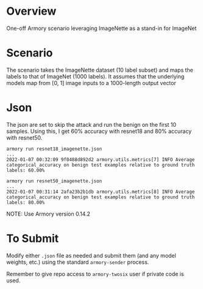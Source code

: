 # Overview

One-off Armory scenario leveraging ImageNette as a stand-in for ImageNet

# Scenario

The scenario takes the ImageNette dataset (10 label subset) and maps the labels to that of ImageNet (1000 labels).
It assumes that the underlying models map from [0, 1] image inputs to a 1000-length output vector

# Json

The json are set to skip the attack and run the benign on the first 10 samples. Using this, I get 60% accuracy with resnet18 and 80% accuracy with resnet50.
```
armory run resnet18_imagenette.json
...
2022-01-07 00:32:09 9f0488d892d2 armory.utils.metrics[7] INFO Average categorical_accuracy on benign test examples relative to ground truth labels: 60.00%
```

```
armory run resnet50_imagenette.json
...
2022-01-07 00:31:14 2afa23b2b1db armory.utils.metrics[8] INFO Average categorical_accuracy on benign test examples relative to ground truth labels: 80.00%
```

NOTE: Use Armory version 0.14.2

# To Submit

Modify either `.json` file as needed and submit them (and any model weights, etc.) using the standard `armory-sender` process.

Remember to give repo access to `armory-twosix` user if private code is used.
